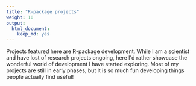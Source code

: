 ```yaml
---
title: "R-package projects"
weight: 10
output:
  html_document:
    keep_md: yes
---
```


Projects featured here are R-package development.
While I am a scientist and have lost of research projects ongoing, here I'd rather showcase the wonderful world of development I have started exploring.
Most of my projects are still in early phases, but it is so much fun developing things people actually find useful!
